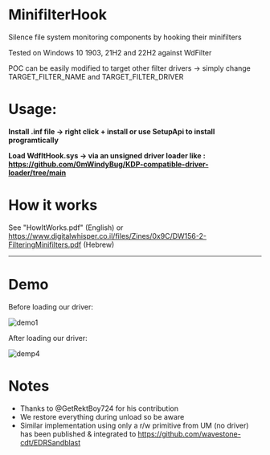 # MinifilterHook
Silence file system monitoring components by hooking their minifilters

Tested on Windows 10 1903, 21H2 and 22H2 against WdFilter

POC can be easily modified to target other filter drivers -> simply change TARGET_FILTER_NAME and TARGET_FILTER_DRIVER  

# Usage:
**Install .inf file  -> right click + install or use SetupApi to install programtically**

**Load WdfltHook.sys -> via an unsigned driver loader like : https://github.com/0mWindyBug/KDP-compatible-driver-loader/tree/main**

# How it works 
See "HowItWorks.pdf" (English) or https://www.digitalwhisper.co.il/files/Zines/0x9C/DW156-2-FilteringMinifilters.pdf (Hebrew) 
***************************
# Demo
Before loading our driver: 

![demo1](https://github.com/0mWindyBug/MinifilterHook/assets/139051196/27474da0-726d-4e26-b785-9926138f23a8)

After loading our driver:
 
![demp4](https://github.com/0mWindyBug/MinifilterHook/assets/139051196/39a15be7-5233-47f0-948e-b056beac0aba)


# Notes
- Thanks to @GetRektBoy724 for his contribution 
- We restore everything during unload so be aware
- Similar implementation using only a r/w primitive from UM (no driver) has been published & integrated to https://github.com/wavestone-cdt/EDRSandblast
  
